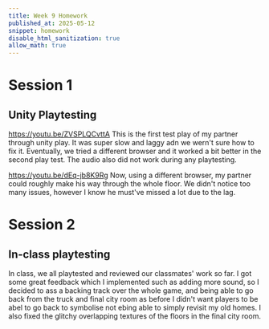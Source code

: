 ```yaml
---
title: Week 9 Homework
published_at: 2025-05-12
snippet: homework
disable_html_sanitization: true
allow_math: true
---
```


# Session 1
## Unity Playtesting
https://youtu.be/ZVSPLQCvttA
This is the first test play of my partner through unity play. It was super slow and laggy adn we wern't sure how to fix it. Eventually, we tried a different browser and it worked a bit better in the second play test. The audio also did not work during any playtesting.

https://youtu.be/dEq-jb8K9Rg
Now, using a different browser, my partner could roughly make his way through the whole floor. We didn't notice too many issues, however I know he must've missed a lot due to the lag.

# Session 2
## In-class playtesting
In class, we all playtested and reviewed our classmates' work so far. I got some great feedback which I implemented such as adding more sound, so I decided to ass a backing track over the whole game, and being able to go back from the truck and final city room as before I didn't want players to be abel to go back to symbolise not ebing able to simply revisit my old homes.
I also fixed the glitchy overlapping textures of the floors in the final city room.
